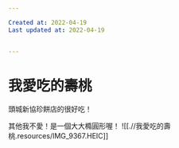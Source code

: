 ```yaml
---

Created at: 2022-04-19
Last updated at: 2022-04-19


---
```


# 我愛吃的壽桃


頭城新協珍餅店的很好吃！

其他我不愛！是一個大大橢圓形喔！
![[.//我愛吃的壽桃.resources/IMG_9367.HEIC]]

